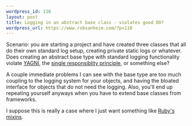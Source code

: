 ```yaml
--- 
wordpress_id: 118
layout: post
title: Logging in an abstract base class - violates good OO?
wordpress_url: https://www.robsanheim.com/?p=118
---
```

Scenario: you are starting a project and have created three classes that all do their own standard log setup, creating private static logs or whatever.  Does creating an abstract base type with standard logging functionality violate <a href="https://xp.c2.com/YouArentGonnaNeedIt.html">YAGNI</a>, the <a href="https://c2.com/cgi/wiki?SingleResponsibilityPrinciple">single responsiblity principle</a>, or something else?  

A couple immediate problems I can see with the base type are too much coupling to the logging system for your objects, and having the bloated interface for objects that do not need the logging.  Also, you'll end up repeating yourself anyways when you have to extend base classes from frameworks.

I suppose this is really a case where I just want something like <a href="https://www.rubycentral.com/book/tut_modules.html">Ruby's mixins</a>.
